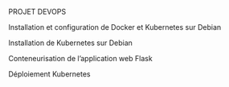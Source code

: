
PROJET DEVOPS

Installation et configuration de Docker et Kubernetes sur Debian
 
 
 
 

Installation de Kubernetes sur Debian

 
 
 
 

Conteneurisation de l’application web Flask
 
 
 
 
 

Déploiement Kubernetes

